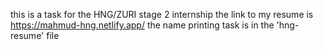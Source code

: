 this is a task for the HNG/ZURI stage 2 internship
the link to my resume is https://mahmud-hng.netlify.app/
the name printing task is in the 'hng-resume' file

